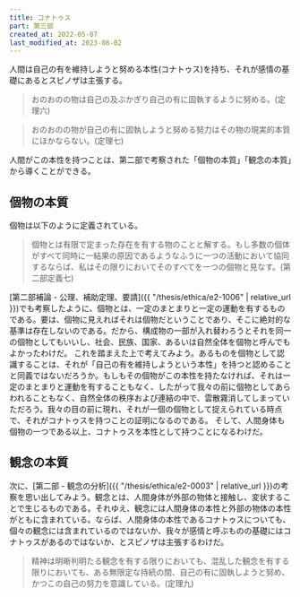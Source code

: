 ```yaml
---
title: コナトゥス
part: 第三部
created_at: 2022-05-07
last_modified_at: 2023-08-02
---
```


人間は自己の有を維持しようと努める本性(コナトゥス)を持ち、それが感情の基礎にあるとスピノザは主張する。
>おのおのの物は自己の及ぶかぎり自己の有に固執するように努める。(定理六)

>おのおのの物が自己の有に固執しようと努める努力はその物の現実的本質にほかならない。(定理七)

人間がこの本性を持つことは、第二部で考察された「個物の本質」「観念の本質」から導くことができる。

## 個物の本質

個物は以下のように定義されている。

>個物とは有限で定まった存在を有する物のことと解する。もし多数の個体がすべて同時に一結果の原因であるようなふうに一つの活動において協同するならば、私はその限りにおいてそのすべてを一つの個物と見なす。(第二部定義七)

[第二部補論 - 公理、補助定理、要請]({{ "/thesis/ethica/e2-1006" | relative_url }})でも考察したように、個物とは、一定のまとまりと一定の運動を有するものである。要は、個物に見えればそれは個物だということであり、そこに絶対的な基準は存在しないのである。だから、構成物の一部が入れ替わろうとそれを同一の個物としてもいいし、社会、民族、国家、あるいは自然全体を個物と呼んでもよかったわけだ。
これを踏まえた上で考えてみよう。あるものを個物として認識することは、それが「自己の有を維持しようという本性」を持つと認めることと同義ではないだろうか。もしもその個物がこの本性を持たなければ、それは一定のまとまりと運動を有することもなく、したがって我々の前に個物としてあらわれることもなく、自然全体の秩序および連結の中で、雲散霧消してしまっていただろう。我々の目の前に現れ、それが一個の個物として捉えられている時点で、それがコナトゥスを持つことの証明になるのである。
そして、人間身体も個物の一つである以上、コナトゥスを本性として持つことになるわけだ。

## 観念の本質

次に、[第二部 - 観念の分析]({{ "/thesis/ethica/e2-0003" | relative_url }})の考察を思い出してみよう。観念とは、人間身体が外部の物体と接触し、変状することで生じるものである。それゆえ、観念には人間身体の本性と外部の物体の本性がともに含まれている。ならば、人間身体の本性であるコナトゥスについても、個々の観念には含まれているのではないか、我々が感情と呼ぶものの基礎にはコナトゥスがあるのではないか、とスピノザは主張するわけだ。

>精神は明晰判明たる観念を有する限りにおいても、混乱した観念を有する限りにおいても、ある無限定な持続の間、自己の有に固執しようと努め、かつこの自己の努力を意識している。(定理九)
